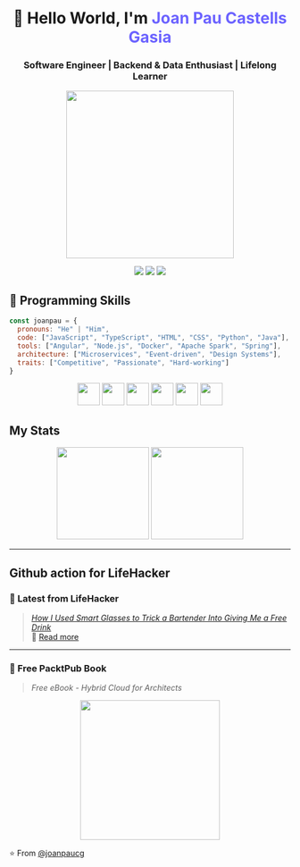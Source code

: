 

<!--
**joanpaucg/joanpaucg** is a ✨ _special_ ✨ repository because its `README.md` (this file) appears on your GitHub profile.

Here are some ideas to get you started:

- 🔭 I’m currently working on ...
- 🌱 I’m currently learning ...
- 👯 I’m looking to collaborate on ...
- 🤔 I’m looking for help with ...
- 💬 Ask me about ...
- 📫 How to reach me: ...
- 😄 Pronouns: ...
- ⚡ Fun fact: ...
-->


<h1 align="center">👋 Hello World, I'm <span style="color:#6C63FF;">Joan Pau Castells Gasia</span></h1>
<h3 align="center">Software Engineer | Backend & Data Enthusiast | Lifelong Learner</h3>
<p align="center">
  <img src="https://media.giphy.com/media/3oriO0o3mjqifL7wK4/giphy.gif" width="300">
</p>

<p align="center">
  <a href="https://www.linkedin.com/in/joan-pau-castells-gasia-58283b13b/"><img src="https://img.shields.io/badge/-LinkedIn-blue?style=for-the-badge&logo=linkedin"></a>
  <a href="https://github.com/joanpaucg"><img src="https://img.shields.io/badge/-GitHub-black?style=for-the-badge&logo=github"></a>
  <a href="mailto:your.email@example.com"><img src="https://img.shields.io/badge/-Email-D14836?style=for-the-badge&logo=gmail&logoColor=white"></a>
</p>




<h2>🧠 Programming Skills</h2>

```javascript
const joanpau = {
  pronouns: "He" | "Him",
  code: ["JavaScript", "TypeScript", "HTML", "CSS", "Python", "Java"],
  tools: ["Angular", "Node.js", "Docker", "Apache Spark", "Spring"],
  architecture: ["Microservices", "Event-driven", "Design Systems"],
  traits: ["Competitive", "Passionate", "Hard-working"]
}
```
<p align="center">
  <img src="https://cdn.jsdelivr.net/gh/devicons/devicon/icons/javascript/javascript-original.svg" width="40"/>
  <img src="https://cdn.jsdelivr.net/gh/devicons/devicon/icons/typescript/typescript-original.svg" width="40"/>
  <img src="https://cdn.jsdelivr.net/gh/devicons/devicon/icons/python/python-original.svg" width="40"/>
  <img src="https://cdn.jsdelivr.net/gh/devicons/devicon/icons/java/java-original.svg" width="40"/>
  <img src="https://cdn.jsdelivr.net/gh/devicons/devicon/icons/docker/docker-original.svg" width="40"/>
  <img src="https://cdn.jsdelivr.net/gh/devicons/devicon/icons/angularjs/angularjs-original.svg" width="40"/>
</p>

## My Stats
<p align="center">
  <img src="https://github-readme-stats.vercel.app/api?username=joanpaucg&show_icons=true&theme=dracula" height="165">
  <img src="https://github-readme-stats.vercel.app/api/top-langs/?username=joanpaucg&layout=compact&theme=dracula" height="165">
</p>

---



## Github action for LifeHacker
### 📰 Latest from LifeHacker
> *[How I Used Smart Glasses to Trick a Bartender Into Giving Me a Free Drink](https://lifehacker.com/tech/used-smart-glasses-to-trick-a-bartender?utm_medium=RSS)*  
🔗 [Read more](https://lifehacker.com/)

---

### 📘 Free PacktPub Book
> *Free eBook - Hybrid Cloud for Architects*  
<p align="center">
  <img src="" width="250">
</p>


⭐️ From [@joanpaucg](https://github.com/joanpaucg)
